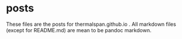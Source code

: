 # posts
These files are the posts for thermalspan.github.io . All markdown files (except for README.md) are mean to be pandoc markdown. 
